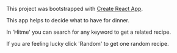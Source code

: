 This project was bootstrapped with [Create React App](https://github.com/facebook/create-react-app).

This app helps to decide what to have for dinner.

In 'Hitme' you can search for any keyword to get a related recipe.

If you are feeling lucky click 'Random' to get one random recipe.